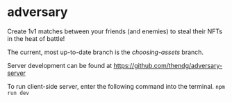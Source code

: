 # adversary
Create 1v1 matches between your friends (and enemies) to steal their NFTs in the heat of battle!

The current, most up-to-date branch is the *choosing-assets* branch.

Server development can be found at https://github.com/thendg/adversary-server

To run client-side server, enter the following command into the terminal.
```npm run dev```
